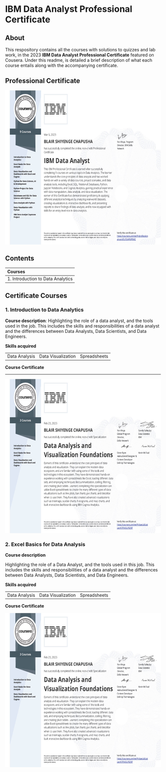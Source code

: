 # IBM Data Analyst Professional Certificate
## About

This respository contains all the courses with solutions to quizzes and lab work, in the 2023 **IBM Data Analyst Professional Certificate** featured on Cousera. Under this readme, is detailed a brief description of what each course entails along with the accompanying certificate.

## Professional Certificate

<p align="center">
<img src="images/cousera-certificate-ibmdapc-2023.jpg" alt="Image of Professional Certificate" width="667" height="500">
</p>

## Contents

| Courses |
| :---        |
| 1. Introduction to Data Analytics      | 


## Certificate Courses

### 1. Introduction to Data Analytics

**Course description**: Highlighting the role of a data analyst, and the tools used in the job. This includes the skills and responsibilities of a data analyst and the differences between Data Analysts, Data Scientists, and Data Engineers.

**Skills acquired**

<table>
    <tr>
        <td>Data Analysis</td><td>Data Visualization<td>Spreadsheets</td>
    </tr>
</table>

**Course Certificate**

---

<p align="center">
<img src="images/course1.jpg" alt="Image of Certificate" width="667" height="500">
</p>

### 2. Excel Basics for Data Analysis

**Course description** 

Highlighting the role of a Data Analyst, and the tools used in this job. This includes the skills and responsibilities of a data analyst and the differences between Data Analysts, Data Scientists, and Data Engineers.

**Skills acquired**

<table>
    <tr>
        <td>Data Analysis</td><td>Data Visualization<td>Spreadsheets</td>
    </tr>
</table>

**Course Certificate**

<p align="center">
<img src="images/course2.jpg" alt="Image of Certificate" width="667" height="500">
</p>
